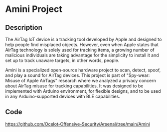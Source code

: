 # Amini Project

## Description
The AirTag IoT device is a tracking tool developed by Apple and designed to help people find misplaced objects. However, even when Apple states that AirTag technology is solely used for tracking items, a growing number of malicious individuals are taking advantage for the simplicity to install it and set up to track unaware targets, in other words, people.

Amini is a specialized open-source hardware project to scan, detect, spoof, and play a sound for AirTag devices. This project is part of "Spy-wear: Misuse of Apple AirTags" research where we analyzed a privacy concern about AirTag misuse for tracking capabilities. It was designed to be implemented with Arduino environment, for flexible designs, and to be used in any Arduino-supported devices with BLE capabilities.

## Code
https://github.com/Ocelot-Offensive-Security/Arsenal/tree/main/Amini
